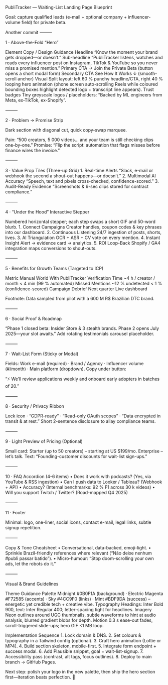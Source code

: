 PubliTracker — Waiting-List Landing Page Blueprint

Goal: capture qualified leads (e-mail + optional company + influencer-volume field) for private beta.

Another commit
⸻

1 · Above-the-Fold “Hero”

Element Copy / Design Guidance
Headline “Know the moment your brand gets dropped—or doesn’t.”
Sub-headline “PubliTracker listens, watches and reads every influencer post on Instagram, TikTok & YouTube so you never miss a promised mention.”
Primary CTA → Join the Private Beta (button opens a short modal form)
Secondary CTA See How It Works ↓ (smooth-scroll anchor)
Visual Split layout: left 60 % punchy headline/CTA, right 40 % looping hero animation (phone screen auto-scrolling Reels while coloured bounding boxes highlight detected logo + transcript line appears).
Trust badges Tiny greyscale logos / placeholders: “Backed by ML engineers from Meta, ex-TikTok, ex-Shopify”.

⸻

2 · Problem → Promise Strip

Dark section with diagonal cut, quick copy-swap marquee.

Pain: “500 creators, 5 000 videos… and your team is still checking clips one-by-one.”
Promise: “Flip the script: automation that flags misses before finance wires the invoice.”

⸻

3 · Value Prop Tiles (Three-up Grid) 1. Real-time Alerts
“Slack, e-mail or webhook the second a shout-out happens—or doesn’t.” 2. Multimodal AI Accuracy
“Speech, text and pixels cross-checked, confidence-scored.” 3. Audit-Ready Evidence
“Screenshots & 6-sec clips stored for contract compliance.”

⸻

4 · “Under the Hood” Interactive Stepper

Numbered horizontal stepper; each step swaps a short GIF and 50-word blurb. 1. Connect Campaigns
Creator handles, coupon codes & key phrases into our dashboard. 2. Continuous Listening
24/7 ingestion of posts, shorts, lives. 3. AI Triangulation
OCR + ASR + CV vote on every mention. 4. Instant Insight
Alert → evidence card → analytics. 5. ROI Loop-Back
Shopify / GA4 integration maps conversions to shout-outs.

⸻

5 · Benefits for Growth Teams (Targeted to ICP)

Metric Manual World With PubliTracker
Verification Time ~4 h / creator / month < 4 min (99 % automated)
Missed Mentions ~12 % undetected < 1 % (confidence-scored)
Campaign Debrief Next quarter Live dashboard

Footnote: Data sampled from pilot with a 600 M R$ Brazilian DTC brand.

⸻

6 · Social Proof & Roadmap

“Phase 1 closed beta: Insider Store & 3 stealth brands. Phase 2 opens July 2025—your slot awaits.”
Add rotating testimonials carousel placeholder.

⸻

7 · Wait-List Form (Sticky or Modal)

Fields: Work e-mail (required) · Brand / Agency · Influencer volume (#/month) · Main platform (dropdown).
Copy under button:

“⚡ We’ll review applications weekly and onboard early adopters in batches of 20.”

⸻

8 · Security / Privacy Ribbon

Lock icon · “GDPR-ready” · “Read-only OAuth scopes” · “Data encrypted in transit & at rest.”
Short 2-sentence disclosure to allay compliance teams.

⸻

9 · Light Preview of Pricing (Optional)

Small card:
Starter (up to 50 creators) – starting at US $199/mo.
Enterprise – let’s talk.
Text: “Founding-customer discounts for wait-list sign-ups.”

⸻

10 · FAQ Accordion (4-6 items)
• Does it work with podcasts? (Yes, via YouTube & RSS ingestion)
• Can I push data to Looker / Tableau? (Webhook + API)
• Accuracy? (Internal benchmarks: 92 % F1 across 30 k videos)
• Will you support Twitch / Twitter? (Road-mapped Q4 2025)

⸻

11 · Footer

Minimal: logo, one-liner, social icons, contact e-mail, legal links, subtle signup repetition.

⸻

Copy & Tone Cheatsheet
• Conversational, data-backed, emoji-light.
• Sprinkle Brazil-friendly references where relevant (“Não deixe nenhum #publi passar batido”).
• Micro-humour: “Stop doom-scrolling your own ads, let the robots do it.”

⸻

Visual & Brand Guidelines

Theme Guidance
Palette Midnight #0B0F1A (background) · Electric Magenta #F72585 (accents) · Sky #4CC9F0 (links) · Mint #BDF9DA (success) – energetic yet credible tech + creative vibe.
Typography Headings: Inter Bold 900, text: Inter Regular 400; letter-spacing tight for headlines.
Imagery Neon outlines around UGC thumbnails, subtle waveforms to hint at audio analysis, blurred gradient blobs for depth.
Motion 0.3 s ease-out fades, scroll-triggered slide-ups; hero GIF <1 MB loop.

Implementation Sequence 1. Lock domain & DNS. 2. Set colours & typography in a Tailwind config (optional). 3. Craft hero animation (Lottie or MP4). 4. Build section skeleton, mobile-first. 5. Integrate form endpoint + success modal. 6. Add Plausible snippet, goal = wait-list-signup. 7. Accessibility pass (contrast, alt tags, focus outlines). 8. Deploy to main branch → GitHub Pages.

Next step: polish your logo in the new palette, then ship the hero section first—iteration beats perfection. 🚀
